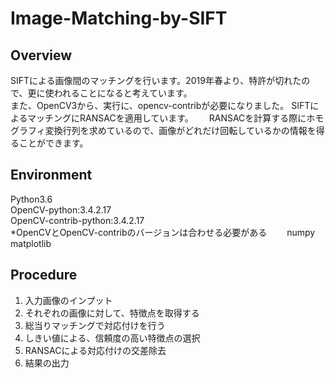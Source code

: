 # Image-Matching-by-SIFT

Overview
-

SIFTによる画像間のマッチングを行います。2019年春より、特許が切れたので、更に使われることになると考えています。  
また、OpenCV3から、実行に、opencv-contribが必要になりました。
SIFTによるマッチングにRANSACを適用しています。　　
RANSACを計算する際にホモグラフィ変換行列を求めているので、画像がどれだけ回転しているかの情報を得ることができます。　　

Environment
-

Python3.6  
OpenCV-python:3.4.2.17  
OpenCV-contrib-python:3.4.2.17  
*OpenCVとOpenCV-contribのバージョンは合わせる必要がある　　
numpy  
matplotlib  

Procedure
-

1. 入力画像のインプット  
1. それぞれの画像に対して、特徴点を取得する  
1. 総当りマッチングで対応付けを行う  
1. しきい値による、信頼度の高い特徴点の選択  
1. RANSACによる対応付けの交差除去  
1. 結果の出力  




